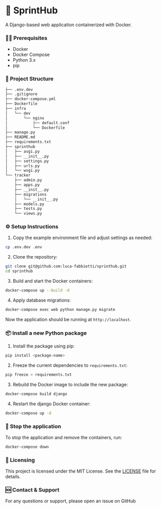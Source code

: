 # 🚀 SprintHub

A Django-based web application containerized with Docker.

### 👨‍💻 Prerequisites

- Docker
- Docker Compose
- Python 3.x
- pip

### 📁 Project Structure
```bash
├── .env.dev
├── .gitignore
├── docker-compose.yml
├── Dockerfile
├── infra
│   └── dev
│       └── nginx
│           ├── default.conf
│           └── Dockerfile
├── manage.py
├── README.md
├── requirements.txt
├── sprinthub
│   ├── asgi.py
│   ├── __init__.py
│   ├── settings.py
│   ├── urls.py
│   └── wsgi.py
└── tracker
    ├── admin.py
    ├── apps.py
    ├── __init__.py
    ├── migrations
    │   └── __init__.py
    ├── models.py
    ├── tests.py
    └── views.py
```

### ⚙️ Setup Instructions

1. Copy the example environment file and adjust settings as needed:
```bash
cp .env.dev .env
```

2. Clone the repository:
```bash
git clone git@github.com:luca-fabbietti/sprinthub.git
cd sprinthub
```

3. Build and start the Docker containers:
```bash
docker-compose up --build -d
```

4. Apply database migrations:
```bash
docker-compose exec web python manage.py migrate
```
Now the application should be running at `http://localhost`.

### 📦 Install a new Python package

1. Install the package using pip:
```bash
pip install <package-name>
```

2. Freeze the current dependencies to `requirements.txt`:
```bash
pip freeze > requirements.txt
```

3. Rebuild the Docker image to include the new package:
```bash
docker-compose build django
```

4. Restart the django Docker container:
```bash
docker-compose up -d
```

### 🛑 Stop the application
To stop the application and remove the containers, run:
```bash
docker-compose down
```

### 📄 Licensing

This project is licensed under the MIT License. See the [LICENSE](LICENSE) file for details.

### 🆘 Contact & Support

For any questions or support, please open an issue on GitHub